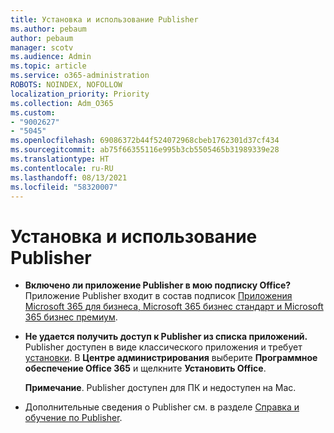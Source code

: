 ```yaml
---
title: Установка и использование Publisher
ms.author: pebaum
author: pebaum
manager: scotv
ms.audience: Admin
ms.topic: article
ms.service: o365-administration
ROBOTS: NOINDEX, NOFOLLOW
localization_priority: Priority
ms.collection: Adm_O365
ms.custom:
- "9002627"
- "5045"
ms.openlocfilehash: 69086372b44f524072968cbeb1762301d37cf434
ms.sourcegitcommit: ab75f66355116e995b3cb5505465b31989339e28
ms.translationtype: HT
ms.contentlocale: ru-RU
ms.lasthandoff: 08/13/2021
ms.locfileid: "58320007"
---
```

# <a name="install-and-use-publisher"></a>Установка и использование Publisher

- **Включено ли приложение Publisher в мою подписку Office?** Приложение Publisher входит в состав подписок [Приложения Microsoft 365 для бизнеса, Microsoft 365 бизнес стандарт и Microsoft 365 бизнес премиум](https://products.office.com/compare-all-microsoft-office-products?activetab=tab:primaryr2).
- **Не удается получить доступ к Publisher из списка приложений.**  Publisher доступен в виде классического приложения и требует [установки](https://support.office.com/article/Install-Office-apps-from-Office-365-dcf2d841-dac7-455b-9a77-fc8f7ee92702). В **Центре администрирования** выберите **Программное обеспечение Office 365** и щелкните **Установить Office**. 

    **Примечание**. Publisher доступен для ПК и недоступен на Mac.
- Дополнительные сведения о Publisher см. в разделе [Справка и обучение по Publisher](https://support.office.com/publisher).
